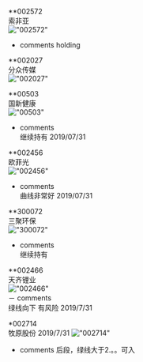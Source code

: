 **002572  
索非亚  
!["002572"](http://www.alphadiscover.com/marketstate/cn_CSI300_stock/img/002572.SZ.png)  
- comments
    holding 


**002027  
分众传媒  
!["002027"](http://www.alphadiscover.com/marketstate/cn_CSI300_stock/img/002027.SZ.png)  

**00503  
国新健康  
!["00503"](http://www.alphadiscover.com/marketstate/cn_CSI300_stock/img/000503.SZ.png)  
- comments  
    继续持有 2019/07/31

**002456  
欧菲光  
!["002456"](http://www.alphadiscover.com/marketstate/cn_CSI300_stock/img/002456.SZ.png)

- comments  
    曲线非常好 2019/07/31

**300072  
三聚环保  
!["300072"](http://www.alphadiscover.com/marketstate/cn_CSI300_stock/img/300072.SZ.png)
- comments  
     继续持有

**002466  
天齐锂业  
!["002466"](http://www.alphadiscover.com/marketstate/cn_CSI300_stock/img/002466.SZ.png)  
－ comments  
     绿线向下 有风险 2019/7/31  

      
*002714  
牧原股份
2019/7/31
!["002714"](http://www.alphadiscover.com/marketstate/cn_CSI300_stock/img/002714.SZ.png)
- comments
      后段，绿线大于2.。。可入
      



    
